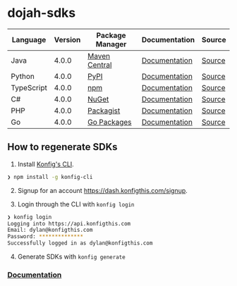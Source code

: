 # dojah-sdks

|Language|Version|Package Manager|Documentation|Source|
|-|-|-|-|-|
|Java|4.0.0|[Maven Central](https://central.sonatype.com/artifact/com.konfigthis.dojah/dojah-java-sdk/4.0.0)|[Documentation](https://github.com/dojah-inc/dojah-sdks/tree/main/java/README.md)|[Source](https://github.com/dojah-inc/dojah-sdks/tree/main/java)|
|Python|4.0.0|[PyPI](https://pypi.org/project/dojah-python-sdk/4.0.0)|[Documentation](https://github.com/dojah-inc/dojah-sdks/tree/main/python/README.md)|[Source](https://github.com/dojah-inc/dojah-sdks/tree/main/python)|
|TypeScript|4.0.0|[npm](https://www.npmjs.com/package/dojah-typescript-sdk/v/4.0.0)|[Documentation](https://github.com/dojah-inc/dojah-sdks/tree/main/typescript/README.md)|[Source](https://github.com/dojah-inc/dojah-sdks/tree/main/typescript)|
|C#|4.0.0|[NuGet](https://nuget.org/packages/Dojah.Net/4.0.0)|[Documentation](https://github.com/dojah-inc/dojah-sdks/tree/main/csharp/README.md)|[Source](https://github.com/dojah-inc/dojah-sdks/tree/main/csharp)|
|PHP|4.0.0|[Packagist](https://packagist.org/packages/konfig/dojah-php-sdk#4.0.0)|[Documentation](https://github.com/dojah-inc/dojah-php-sdk)|[Source](https://github.com/dojah-inc/dojah-php-sdk)|
|Go|4.0.0|[Go Packages](https://pkg.go.dev/github.com/dojah-inc/dojah-sdks/go)|[Documentation](https://github.com/dojah-inc/dojah-sdks/tree/main/go/README.md)|[Source](https://github.com/dojah-inc/dojah-sdks/tree/main/go)|


## How to regenerate SDKs

1. Install [Konfig's CLI](https://www.npmjs.com/package/konfig-cli).

```bash
❯ npm install -g konfig-cli
```

2. Signup for an account https://dash.konfigthis.com/signup.

3. Login through the CLI with `konfig login`

```bash
❯ konfig login
Logging into https://api.konfigthis.com
Email: dylan@konfigthis.com
Password: **************
Successfully logged in as dylan@konfigthis.com
```

4. Generate SDKs with `konfig generate`

### [Documentation](https://konfigthis.com/docs)
